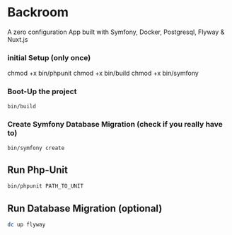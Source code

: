 # Backroom
A zero configuration App built with Symfony, Docker, Postgresql, Flyway & Nuxt.js
### initial Setup (only once)
chmod +x bin/phpunit
chmod +x bin/build
chmod +x bin/symfony

### Boot-Up the project
```bash
bin/build
```

### Create Symfony Database Migration (check if you really have to)
```bash
bin/symfony create
```

## Run Php-Unit
```bash
bin/phpunit PATH_TO_UNIT
```

## Run Database Migration (optional)
```bash
dc up flyway
```


